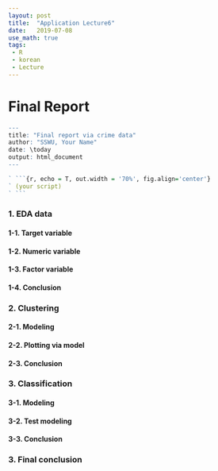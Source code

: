 ```yaml
---
layout: post
title:  "Application Lecture6"
date:   2019-07-08
use_math: true
tags:
 - R
 - korean
 - Lecture
---
```


# Final Report

```r
---
title: "Final report via crime data"
author: "SSWU, Your Name"
date: \today
output: html_document
---
```

```r
` ```{r, echo = T, out.width = '70%', fig.align='center'}
` (your script)
` ```
```

### 1. EDA data
#### 1-1. Target variable
#### 1-2. Numeric variable
#### 1-3. Factor variable
#### 1-4. Conclusion
### 2. Clustering
#### 2-1. Modeling
#### 2-2. Plotting via model
#### 2-3. Conclusion
### 3. Classification
#### 3-1. Modeling
#### 3-2. Test modeling
#### 3-3. Conclusion
### 3. Final conclusion
